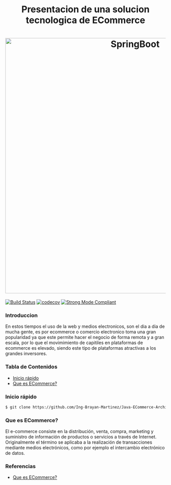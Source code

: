 
<h1 align="center">Presentacion de una solucion tecnologica de ECommerce</h1>

<h1 align="center">
  <img src="https://github.com/Ing-Brayan-Martinez/Java-SpringBoot-Example/blob/master/assest/ecommerce-workana-glosario-850x400.jpg" alt="SpringBoot" width="800"/>
</h1>

[![Build Status](https://travis-ci.org/leerob/dart-react-todo.svg?branch=master)](https://travis-ci.org/leerob/dart-react-todo)
[![codecov](https://codecov.io/gh/leerob/dart-react-todo/branch/master/graph/badge.svg)](https://codecov.io/gh/leerob/dart-react-todo)
[![Strong Mode Compliant](https://img.shields.io/badge/strong_mode-on-brightgreen.svg)](https://github.com/leerob/dart-react-todo/blob/master/analysis_options.yaml#L2)

### Introduccion

En estos tiempos el uso de la web y medios electronicos, son el dia a dia de mucha gente, es por ecommerce o comercio electronico
toma una gran popularidad ya que este permite hacer el negocio de forma remota y a gran escala, por lo que el movimimiento de
capitiles en plataformas de ecommerce es elevado, siendo este tipo de plataformas atractivas a los grandes inversores.

### Tabla de Contenidos

- [Inicio rápido](#inicio-rápido)
- [Que es ECommerce?](#que-es-ecommerce)


### Inicio rápido

```bash
$ git clone https://github.com/Ing-Brayan-Martinez/Java-ECommerce-Architecture-Example.git
```

### Que es ECommerce?

El e-commerce consiste en la distribución, venta, compra, marketing y suministro de información de productos o servicios a 
través de Internet. Originalmente el término se aplicaba a la realización de transacciones mediante medios electrónicos, 
como por ejemplo el intercambio electrónico de datos.


### Referencias

- [Que es ECommerce?](https://marketingdigital.bsm.upf.edu/e-commerce-comercio-electronico/)

